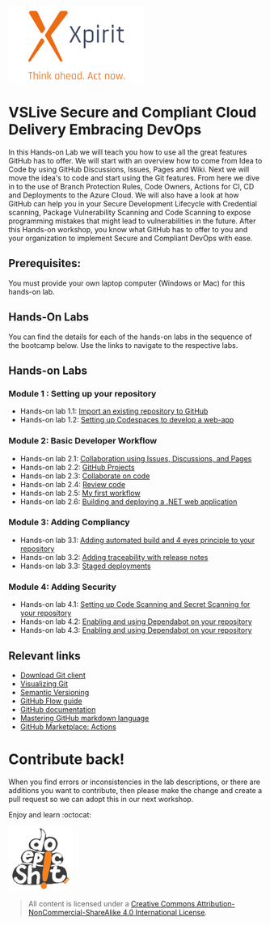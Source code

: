 <img src='/images/Xpirit%20logo%20white.png' height='150' alt="Xpirit Logo">

# VSLive Secure and Compliant Cloud Delivery Embracing DevOps

In this Hands-on Lab we will teach you how to use all the great features GitHub has to offer. We will start with an overview how to come from Idea to Code by using GitHub Discussions, Issues, Pages and Wiki. Next we will move the idea's to code and start using the Git features. From here we dive in to the use of Branch Protection Rules, Code Owners, Actions for CI, CD and Deployments to the Azure Cloud. We will also have a look at how GitHub can help you in your Secure Development Lifecycle with Credential scanning, Package Vulnerability Scanning and Code Scanning to expose programming mistakes that might lead to vulnerabilities in the future. After this Hands-on workshop, you know what GitHub has to offer to you and your organization to implement Secure and Compliant DevOps with ease.

## Prerequisites:
You must provide your own laptop computer (Windows or Mac) for this hands-on lab.

## Hands-On Labs

You can find the details for each of the hands-on labs in the sequence of the bootcamp below. Use the links to navigate to the respective labs. 

## Hands-on Labs

### Module 1 : Setting up your repository
- Hands-on lab 1.1: [Import an existing repository to GitHub](/labs/1-HOL%20-%20SettingUpYourRepo/1-Migrating_a_repository.md) 
- Hands-on lab 1.2: [Setting up Codespaces to develop a web-app](/labs/1-HOL%20-%20SettingUpYourRepo/2-Setting_up_Codespaces.md) 

### Module 2: Basic Developer Workflow

- Hands-on lab 2.1: [Collaboration using Issues, Discussions, and Pages](/labs/2-HOL%20-%20Github%20Basic%20Flow/1-Issues_Discussions_Pages.md) 
- Hands-on lab 2.2: [GitHub Projects](/labs/2-HOL%20-%20Github%20Basic%20Flow/2-Projects.md)
- Hands-on lab 2.3: [Collaborate on code](/labs/2-HOL%20-%20Github%20Basic%20Flow/3-Collaborate_on_code.md)
- Hands-on lab 2.4: [Review code](/labs/2-HOL%20-%20Github%20Basic%20Flow/4-Review_code.md)
- Hands-on lab 2.5: [My first workflow](/labs/2-HOL%20-%20Github%20Basic%20Flow/5-BuildAndDeploy.md)
- Hands-on lab 2.6: [Building  and deploying a .NET web application](/labs/2-HOL%20-%20Github%20Basic%20Flow/6-.NET_Actions_workflow.md)

### Module 3: Adding Compliancy

- Hands-on lab 3.1: [Adding automated build and 4 eyes principle to your repository](/labs/3-HOL%20-%20AddingCompliancy/1-Adding_Compliancy_to_repository.md)
- Hands-on lab 3.2: [Adding traceability with release notes](/labs/3-HOL%20-%20AddingCompliancy/2-Adding_Tracebility_with_releasenotes.md)
- Hands-on lab 3.3: [Staged deployments](/labs/3-HOL%20-%20AddingCompliancy/3-Staged_deployments.md)

### Module 4: Adding Security
- Hands-on lab 4.1: [Setting up Code Scanning and Secret Scanning for your repository](/labs/4-HOL%20-%20AddingSecurity/1-Using-Secrets.md)
- Hands-on lab 4.2: [Enabling and using Dependabot on your repository](/labs/4-HOL%20-%20AddingSecurity/2-Advanced_Security.md)
- Hands-on lab 4.3: [Enabling and using Dependabot on your repository](/labs/4-HOL%20-%20AddingSecurity/3-DependaBot.md)


## Relevant links
- [Download Git client](https://git-scm.com/book/en/v2/Getting-Started-Installing-Git)
- [Visualizing Git](https://git-school.github.io/visualizing-git/)
- [Semantic Versioning](http://semver.org/)
- [GitHub Flow guide](https://guides.github.com/introduction/flow)
- [GitHub documentation](https://docs.github.com/en/)
- [Mastering GitHub markdown language](https://guides.github.com/features/mastering-markdown/)
- [GitHub Marketplace: Actions](https://github.com/marketplace?type=actions)

# Contribute back! 
When you find errors or inconsistencies in the lab descriptions, or there are additions you want to contribute, then please make the change and create a pull request so we can adopt this in our next workshop. 

Enjoy and learn :octocat:

![do epic shit logo](/images/doepicshit.png)

> All content is licensed under a [Creative Commons Attribution-NonCommercial-ShareAlike 4.0 International License](http://creativecommons.org/licenses/by-nc-sa/4.0/).
